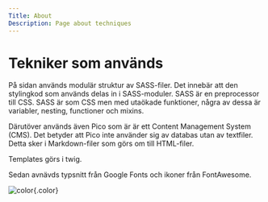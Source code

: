 ```yaml
---
Title: About
Description: Page about techniques
---
```


Tekniker som används
==================

På sidan används modulär struktur av SASS-filer. Det innebär att den stylingkod som används delas in i SASS-moduler. SASS är en preprocessor till CSS. SASS är som CSS men med utaökade funktioner, några av dessa är variabler, nesting, functioner och mixins. 

Därutöver används även Pico som är är ett Content Management System (CMS). Det betyder att Pico inte använder sig av databas utan av textfiler. Detta sker i Markdown-filer som görs om till HTML-filer. 

Templates görs i twig. 

Sedan avnävds typsnitt från Google Fonts och ikoner från FontAwesome. 

![color](%assets_url%/img/aaa.JPG){.color}

